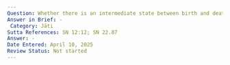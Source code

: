 ```yaml
---
Question: Whether there is an intermediate state between birth and death?
Answer in Brief: -
 Category: Jāti
Sutta References: SN 12:12; SN 22.87
Answer: -
Date Entered: April 10, 2025
Review Status: Not started
---
```

